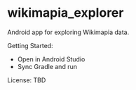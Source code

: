 ﻿# wikimapia_explorer

Android app for exploring Wikimapia data.

Getting Started:
- Open in Android Studio
- Sync Gradle and run

License: TBD
